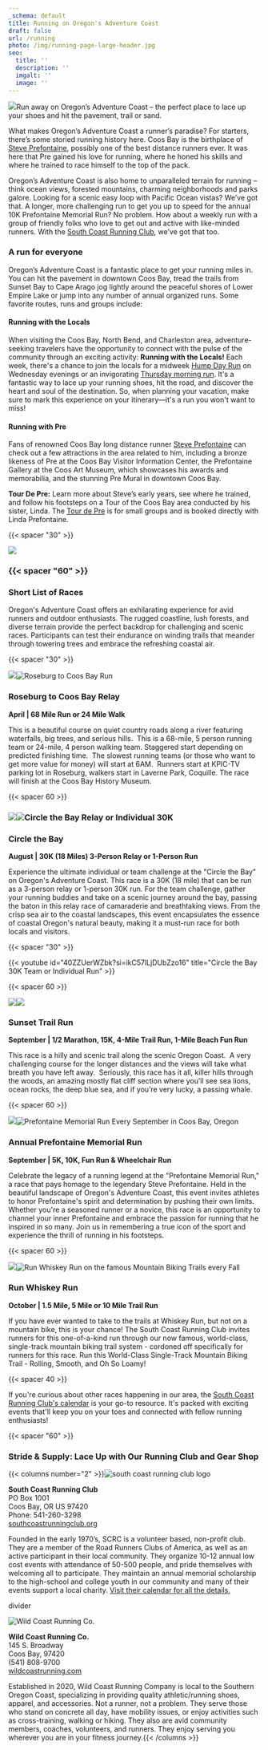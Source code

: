 ```yaml
---
_schema: default
title: Running on Oregon's Adventure Coast
draft: false
url: /running
photo: /img/running-page-large-header.jpg
seo:
  title: ''
  description: ''
  imgalt: ''
  image: ''
---
```

![](/img/running-subpage-header-695x322.jpg)Run away on Oregon’s Adventure Coast – the perfect place to lace up your shoes and hit the pavement, trail or sand.

What makes Oregon’s Adventure Coast a runner’s paradise? For starters, there’s some storied running history here. Coos Bay is the birthplace of [Steve Prefontaine](/steve-prefontaine-story), possibly one of the best distance runners ever. It was here that Pre gained his love for running, where he honed his skills and where he trained to race himself to the top of the pack.

Oregon’s Adventure Coast is also home to unparalleled terrain for running – think ocean views, forested mountains, charming neighborhoods and parks galore. Looking for a scenic easy loop with Pacific Ocean vistas? We’ve got that. A longer, more challenging run to get you up to speed for the annual 10K Prefontaine Memorial Run? No problem. How about a weekly run with a group of friendly folks who love to get out and active with like-minded runners. With the <a target="_blank" rel="noopener" href="https://southcoastrunningclub.org/">South Coast Running Club</a>, we’ve got that too.&nbsp;

### A run for everyone

Oregon’s Adventure Coast is a fantastic place to get your running miles in. You can hit the pavement in downtown Coos Bay, tread the trails from Sunset Bay to Cape Arago jog lightly around the peaceful shores of Lower Empire Lake or jump into any number of annual organized runs. Some favorite routes, runs and groups include:

#### Running with the Locals&nbsp;

When visiting the Coos Bay, North Bend, and Charleston area, adventure-seeking travelers have the opportunity to connect with the pulse of the community through an exciting activity: **Running with the Locals!**&nbsp;Each week, there's a chance to join the locals for a midweek <a target="_blank" rel="noopener" href="https://southcoastrunningclub.org/wednesday/">Hump Day Run</a>&nbsp;on Wednesday evenings or an invigorating <a target="_blank" rel="noopener" href="https://southcoastrunningclub.org/thursday/">Thursday morning run</a>. It's a fantastic way to lace up your running shoes, hit the road, and discover the heart and soul of the destination. So, when planning your vacation, make sure to mark this experience on your itinerary—it's a run you won't want to miss!

#### Running with Pre

Fans of renowned Coos Bay long distance runner [Steve Prefontaine](/steve-prefontaine-story)&nbsp;can check out a few attractions in the area related to him, including a bronze likeness of Pre at the Coos Bay Visitor Information Center, the Prefontaine Gallery at the Coos Art Museum, which showcases his awards and memorabilia, and the stunning Pre Mural in downtown Coos Bay.

**Tour De Pre:** Learn more about Steve’s early years, see where he trained, and follow his footsteps on a Tour of the Coos Bay area conducted by his sister, Linda. The <a target="_blank" rel="noopener" href="https://prefontaineproductions.com/">Tour de Pre</a> is for small groups and is booked directly with Linda Prefontaine.

{{< spacer "30" >}}

![](/img/prefontaine-mural-downtown-coos-bay-1.jpg)

### {{< spacer "60" >}}

### Short List of Races

Oregon's Adventure Coast offers an exhilarating experience for avid runners and outdoor enthusiasts. The rugged coastline, lush forests, and diverse terrain provide the perfect backdrop for challenging and scenic races. Participants can test their endurance on winding trails that meander through towering trees and embrace the refreshing coastal air.

{{< spacer "30" >}}

![](blob:https://app.cloudcannon.com/877bfca5-f670-49ef-a0c0-0cbccbc33d90)![Roseburg to Coos Bay Run](/img/roseburg-to-coosbay-run-header.jpg)

### Roseburg to Coos Bay Relay

**April \| 68 Mile Run or 24 Mile Walk**

This is a beautiful course on quiet country roads along a river featuring waterfalls, big trees, and serious hills.&nbsp; This is a 68-mile, 5 person running team or 24-mile, 4 person walking team. Staggered start depending on predicted finishing time. &nbsp;The slowest running teams (or those who want to get more value for money) will start at 6AM. &nbsp;Runners start at KPIC-TV parking lot in Roseburg, walkers start in Laverne Park, Coquille. The race will finish at the Coos Bay History Museum.

{{< spacer 60 >}}

### ![](blob:https://app.cloudcannon.com/b26f1559-0364-4f09-8e88-5c7f8fd03b0b)![Circle the Bay Relay or Individual 30K](/img/circle-the-bay-header-1.jpg)

### Circle the Bay

**August \| 30K (18 Miles) 3-Person Relay or 1-Person Run**

Experience the ultimate individual or team challenge at the "Circle the Bay" on Oregon's Adventure Coast. This race is a 30K (18 mile) that can be run as a 3-person relay or 1-person 30K run. For the team challenge, gather your running buddies and take on a scenic journey around the bay, passing the baton in this relay race of camaraderie and breathtaking views. From the crisp sea air to the coastal landscapes, this event encapsulates the essence of coastal Oregon's natural beauty, making it a must-run race for both locals and visitors.

{{< spacer "30" >}}

{{< youtube id="40ZZUerWZbk?si=ikC57lLjDUbZzo16" title="Circle the Bay 30K Team or Individual Run" >}}

{{< spacer 60 >}}

![](blob:https://app.cloudcannon.com/81561eee-e34c-4348-9fb0-464764880743)![](/img/sunset-trail-run-header.jpg)

### Sunset Trail Run

**September \| 1/2 Marathon, 15K, 4-Mile Trail Run, 1-Mile Beach Fun Run**

This race is a hilly and scenic trail along the scenic Oregon Coast. &nbsp;A very challenging course for the longer distances and the views will take what breath you have left away. &nbsp;Seriously, this race has it all, killer hills through the woods, an amazing mostly flat cliff section where you’ll see sea lions, ocean rocks, the deep blue sea, and if you’re very lucky, a passing whale.

{{< spacer 60 >}}

![](blob:https://app.cloudcannon.com/4f407264-0398-45c1-a754-29e4fc07da3f)![Prefontaine Memorial Run Every September in Coos Bay, Oregon](/img/pre-memorial-run-header-1.jpg)

### Annual Prefontaine Memorial Run

**September \| 5K, 10K, Fun Run & Wheelchair Run**

Celebrate the legacy of a running legend at the "Prefontaine Memorial Run," a race that pays homage to the legendary Steve Prefontaine. Held in the beautiful landscape of Oregon's Adventure Coast, this event invites athletes to honor Prefontaine's spirit and determination by pushing their own limits. Whether you're a seasoned runner or a novice, this race is an opportunity to channel your inner Prefontaine and embrace the passion for running that he inspired in so many. Join us in remembering a true icon of the sport and experience the thrill of running in his footsteps.

{{< spacer 60 >}}

![](blob:https://app.cloudcannon.com/e5d3b239-7814-4d9d-854f-f37fd76377fd)![Run Whiskey Run on the famous Mountain Biking Trails every Fall](/img/run-whiskey-run-header-1.jpg)

### Run Whiskey Run

**October \| 1.5 Mile, 5 Mile or 10 Mile Trail Run**

If you have ever wanted to take to the trails at Whiskey Run, but not on a mountain bike, this is your chance! The South Coast Running Club invites runners for this one-of-a-kind run through our now famous, world-class, single-track mountain biking trail system - cordoned off specifically for runners for this race. Run this World-Class Single-Track Mountain Biking Trail - Rolling, Smooth, and Oh So Loamy!

{{< spacer 40 >}}

If you're curious about other races happening in our area, the <a target="_blank" rel="noopener" href="https://southcoastrunningclub.org/calendar/">South Coast Running Club's calendar</a> is your go-to resource. It's packed with exciting events that'll keep you on your toes and connected with fellow running enthusiasts!

{{< spacer "60" >}}

### Stride & Supply: Lace Up with Our Running Club and Gear Shop

{{< columns number="2" >}}![south coast running club logo](/img/southcoast-running-club-logo.jpg)

**South Coast Running Club**<br>PO Box 1001<br>Coos Bay, OR US 97420<br>Phone: 541-260-3298<br>[southcoastrunningclub.org](https://southcoastrunningclub.org "https://southcoastrunningclub.org")

Founded in the early 1970’s, SCRC is a volunteer based, non-profit club. They are a member of the Road Runners Clubs of America, as well as an active participant in their local community. They organize 10-12 annual low cost events with attendance of 50-500 people, and pride themselves with welcoming all to participate. They maintain an annual memorial scholarship to the high-school and college youth in our community and many of their events support a local charity.&nbsp;<a target="_blank" rel="noopener" href="https://southcoastrunningclub.org/calendar/">Visit their calendar for all the details.</a>

divider

![Wild Coast Running Co.](/img/wild-coast-running.jpg)

**Wild Coast Running Co.**<br>145 S. Broadway<br>Coos Bay, 97420<br>(541) 808-9700<br>[wildcoastrunning.com](https://www.wildcoastrunning.com "https://www.wildcoastrunning.com")

Established in 2020, Wild Coast Running Company is local to the Southern Oregon Coast, specializing in providing quality athletic/running shoes, apparel, and accessories. Not a runner, not a problem. They serve those who stand on concrete all day, have mobility issues, or enjoy activities such as cross-training, walking or hiking. They also are avid community members, coaches, volunteers, and runners. They enjoy serving you wherever you are in your fitness journey.{{< /columns >}}